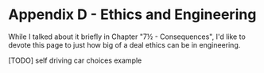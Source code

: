 # Appendix D - Ethics and Engineering

While I talked about it briefly in Chapter "7½ - Consequences", I'd like to devote this page to just how big of a deal ethics can be in engineering.

[TODO] self driving car choices example
